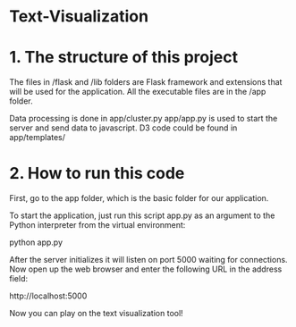 # Text-Visualization

# 1. The structure of this project

The files in /flask and /lib folders are Flask framework and extensions that will be used for the application. All the executable files are in the /app folder.

Data processing is done in app/cluster.py
app/app.py is used to start the server and send data to javascript.
D3 code could be found in app/templates/


# 2. How to run this code

First, go to the app folder, which is the basic folder for our application.

To start the application, just run this script app.py as an argument to the Python interpreter from the virtual environment:

python app.py

After the server initializes it will listen on port 5000 waiting for connections. Now open up the web browser and enter the following URL in the address field:

http://localhost:5000

Now you can play on the text visualization tool!
